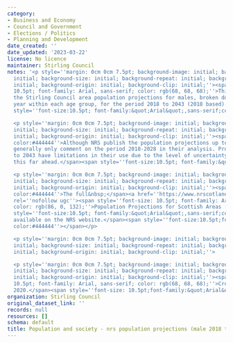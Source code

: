 ```yaml
---
category:
- Business and Economy
- Council and Government
- Elections / Politics
- Planning and Development
date_created: ''
date_updated: '2023-03-22'
license: No licence
maintainer: Stirling Council
notes: '<p style=''margin: 0cm 0cm 7.5pt; background-image: initial; background-position:
  initial; background-size: initial; background-repeat: initial; background-attachment:
  initial; background-origin: initial; background-clip: initial;''><span style=''font-size:
  10.5pt; font-family: Arial, sans-serif; color: rgb(68, 68, 68);''>This dataset contains
  the Stirling Council area population projections for males, broken down by single
  year within each age group, for the period 2018 to 2043 (2018 based).</span><span
  style=''font-size:10.5pt; font-family:&quot;Arial&quot;,sans-serif;color:#444444''></span></p>

  <p style=''margin: 0cm 0cm 7.5pt; background-image: initial; background-position:
  initial; background-size: initial; background-repeat: initial; background-attachment:
  initial; background-origin: initial; background-clip: initial;''><span style=''font-size:10.5pt;font-family:&quot;Arial&quot;,sans-serif;
  color:#444444''>Although NRS publish the population projections up to 2043, they
  generally only comment on the period 2018-2028 in their analysis. Projections up
  to 2043 have limitations in their use due to the level of uncertainty with projecting
  this far ahead.</span><span style=''font-size:10.5pt; font-family:&quot;Arial&quot;,sans-serif;color:#444444''></span></p>

  <p style=''margin: 0cm 0cm 7.5pt; background-image: initial; background-position:
  initial; background-size: initial; background-repeat: initial; background-attachment:
  initial; background-origin: initial; background-clip: initial;''><span style=''font-size:10.5pt;font-family:&quot;Arial&quot;,sans-serif;
  color:#444444''>The full&nbsp;</span><a href=''https://www.nrscotland.gov.uk/statistics-and-data/statistics/statistics-by-theme/population/population-projections/sub-national-population-projections/2018-based''
  rel=''nofollow ugc''><span style=''font-size: 10.5pt; font-family: Arial, sans-serif;
  color: rgb(86, 0, 132);''>Population Projections for Scottish Areas (2018-based)</span></a><span
  style=''font-size:10.5pt; font-family:&quot;Arial&quot;,sans-serif;color:#444444''>&nbsp;is
  available on the NRS website.</span><span style=''font-size:10.5pt;font-family:&quot;Arial&quot;,sans-serif;
  color:#444444''></span></p>

  <p style=''margin: 0cm 0cm 7.5pt; background-image: initial; background-position:
  initial; background-size: initial; background-repeat: initial; background-attachment:
  initial; background-origin: initial; background-clip: initial;''>      </p>

  <p style=''margin: 0cm 0cm 7.5pt; background-image: initial; background-position:
  initial; background-size: initial; background-repeat: initial; background-attachment:
  initial; background-origin: initial; background-clip: initial;''><span style=''font-size:
  10.5pt; font-family: Arial, sans-serif; color: rgb(68, 68, 68);''>Crown Copyright
  2020.</span><span style=''font-size: 10.5pt;font-family:&quot;Arial&quot;,sans-serif;color:#444444''></span></p>'
organization: Stirling Council
original_dataset_link: ''
records: null
resources: []
schema: default
title: Population and society - nrs population projections (male 2018 to 2043)
---
```

